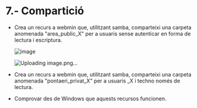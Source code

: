 # 7.- Compartició

- Crea un recurs a webmin que, utilitzant samba, comparteixi una carpeta anomenada "area_public_X" per a usuaris sense autenticar en forma de lectura i escriptura.

  ![image](https://github.com/user-attachments/assets/806390e8-50e7-45a2-b50a-3b2684bc9499)

  ![Uploading image.png…]()


- Crea un recurs a webmin que, utilitzant samba, comparteixi una carpeta anomenada "pontaeri_privat_X" per a usuaris _X i techno només de lectura.

  

- Comprovar des de Windows que aquests recursos funcionen.

  
